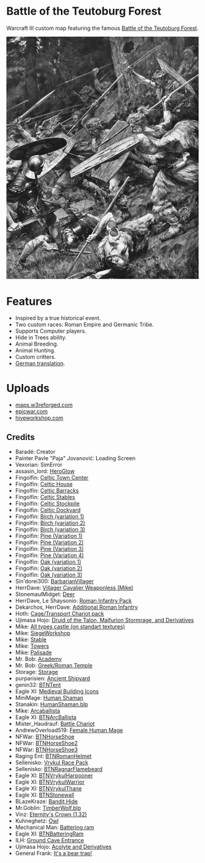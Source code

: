 # Battle of the Teutoburg Forest

Warcraft III custom map featuring the famous [Battle of the Teutoburg Forest](https://en.wikipedia.org/wiki/Battle_of_the_Teutoburg_Forest).

![Furor Teutonicus by Paja Jovanović, 1899](LoadingScreen.jpg "Furor Teutonicus by Paja Jovanović, 1899")

# Features

* Inspired by a true historical event.
* Two custom races: Roman Empire and Germanic Tribe.
* Supports Computer players.
* Hide in Trees ability.
* Animal Breeding.
* Animal Hunting.
* Custom critters.
* [German translation](./the-battle-of-the-teutoburg-forest.w3x/_Locales/deDE.w3mod/war3map.wts).

# Uploads

* [maps.w3reforged.com](https://maps.w3reforged.com/maps/categories/alternate-melee/battle-of-the-teutoburg-forest-13-738710)
* [epicwar.com](https://www.epicwar.com/maps/342821/)
* [hiveworkshop.com](https://www.hiveworkshop.com/threads/battle-of-the-teutoburg-forest-1-3.357674/)

## Credits

* Baradé: Creator
* Painter Pavle "Paja" Jovanović: Loading Screen
* Vexorian: SimError
* assasin_lord: [HeroGlow](https://www.hiveworkshop.com/threads/heroglow.129462/)
* Fingolfin: [Celtic Town Center](https://www.hiveworkshop.com/threads/celtic-town-center.287546/)
* Fingolfin: [Celtic House](https://www.hiveworkshop.com/threads/celtic-house.287534/)
* Fingolfin: [Celtic Barracks](https://www.hiveworkshop.com/threads/celtic-barracks.287513/)
* Fingolfin: [Celtic Stables](https://www.hiveworkshop.com/threads/celtic-stables.287929/)
* Fingolfin: [Celtic Stockpile](https://www.hiveworkshop.com/threads/celtic-stockpile.289351/)
* Fingolfin: [Celtic Dockyard](https://www.hiveworkshop.com/threads/celtic-dockyard.289350/)
* Fingolfin: [Birch (variation 1)](https://www.hiveworkshop.com/threads/birch-variation-1.255312/)
* Fingolfin: [Birch (variation 2)](https://www.hiveworkshop.com/threads/birch-variation-2.255313/)
* Fingolfin: [Birch (variation 3)](https://www.hiveworkshop.com/threads/birch-variation-3.255315/)
* Fingolfin: [Pine (Variation 1)](https://www.hiveworkshop.com/threads/pine-variation-1.246873/)
* Fingolfin: [Pine (Variation 2)](https://www.hiveworkshop.com/threads/pine-variation-2.246874/)
* Fingolfin: [Pine (Variation 3)](https://www.hiveworkshop.com/threads/pine-variation-3.246875/)
* Fingolfin: [Pine (Variation 4)](https://www.hiveworkshop.com/threads/pine-variation-4.246876/)
* Fingolfin: [Oak (variation 1)](https://www.hiveworkshop.com/threads/oak-variation-1.255316/)
* Fingolfin: [Oak (variation 2)](https://www.hiveworkshop.com/threads/oak-variation-2.255317/)
* Fingolfin: [Oak (variation 3)](https://www.hiveworkshop.com/threads/oak-variation-3.255318/)
* Sin'dorei300: [BarbarianVillager](https://www.hiveworkshop.com/threads/barbarianvillager.222263/)
* HerrDave: [Villager Cavalier Weaponless (Mike)](https://www.hiveworkshop.com/threads/villager-cavalier-weaponless-mike.276643/)
* StonemaulMidget: [Deer](https://www.hiveworkshop.com/threads/deer.335078/)
* HerrDave, Le Shaysonio: [Roman Infantry Pack](https://www.hiveworkshop.com/threads/roman-infantry-pack.337048/)
* Dekarchos, HerrDave: [Additional Roman Infantry](https://www.hiveworkshop.com/threads/additional-roman-infantry.357562/)
* Hoth: [Cage/Transport Chariot pack](https://www.hiveworkshop.com/threads/cage-transport-chariot-pack.331837/)
* Ujimasa Hojo: [Druid of the Talon, Malfurion Stormrage, and Derivatives](https://www.hiveworkshop.com/threads/druid-of-the-talon-malfurion-stormrage-and-derivatives.274058/)
* Mike: [All types castle (on standart textures)](https://www.hiveworkshop.com/threads/all-types-castle-on-standart-textures.273222/)
* Mike: [SiegeWorkshop](https://www.hiveworkshop.com/threads/siegeworkshop.244863/)
* Mike: [Stable](https://www.hiveworkshop.com/threads/stable.241035/)
* Mike: [Towers](https://www.hiveworkshop.com/threads/towers.273887/)
* Mike: [Palisade](https://www.hiveworkshop.com/threads/palisade.286709/)
* Mr. Bob: [Academy](https://www.hiveworkshop.com/threads/academy.156115/)
* Mr. Bob: [Greek/Roman Temple](https://www.hiveworkshop.com/threads/greek-roman-temple.107960/)
* Storage: [Storage](https://www.hiveworkshop.com/threads/storage.274516/)
* purparisien: [Ancient Shipyard](https://www.hiveworkshop.com/threads/ancient-shipyard.321677/)
* genin32: [BTNTent](https://www.hiveworkshop.com/threads/btntent.251632/)
* Eagle XI: [Medieval Building Icons](https://www.hiveworkshop.com/threads/medieval-building-icons.275805/)
* MiniMage: [Human Shaman](https://www.hiveworkshop.com/threads/human-shaman.300046/)
* Stanakin: [HumanShaman.blp](https://www.hiveworkshop.com/threads/humanshaman-blp.144004/)
* Mike: [Arcaballista](https://www.hiveworkshop.com/threads/arcaballista.264867/)
* Eagle XI: [BTNArcBallista](https://www.hiveworkshop.com/threads/btnarcballista.271487/)
* Mister_Haudrauf: [Battle Chariot](https://www.hiveworkshop.com/threads/battle-chariot.292219/)
* AndrewOverload519: [Female Human Mage](https://www.hiveworkshop.com/threads/female-human-mage.231160/)
* NFWar: [BTNHorseShoe](https://www.hiveworkshop.com/threads/btnhorseshoe.202888/)
* NFWar: [BTNHorseShoe2](https://www.hiveworkshop.com/threads/btnhorseshoe2.202889/)
* NFWar: [BTNHorseShoe3](https://www.hiveworkshop.com/threads/btnhorseshoe3.202890/)
* Raging Ent: [BTNRomanHelmet](https://www.hiveworkshop.com/threads/btnromanhelmet.188728/)
* Sellenisko: [Vrykul Race Pack](https://www.hiveworkshop.com/threads/vrykul-race-pack.241083/)
* Sellenisko: [BTNRagnarFlamebeard](https://www.hiveworkshop.com/threads/btnragnarflamebeard.249810/)
* Eagle XI: [BTNVrykulHarpooner](https://www.hiveworkshop.com/threads/btnvrykulharpooner.272397/)
* Eagle XI: [BTNVrykulWarrior](https://www.hiveworkshop.com/threads/btnvrykulwarrior.272396/)
* Eagle XI: [BTNVrykulThane](https://www.hiveworkshop.com/threads/btnvrykulthane.272400/)
* Eagle XI: [BTNStonewall](https://www.hiveworkshop.com/threads/btnstonewall.275743/)
* BLazeKraze: [Bandit Hide](https://www.hiveworkshop.com/threads/bandit-hide.289286/)
* Mr.Goblin: [TimberWolf.blp](https://www.hiveworkshop.com/threads/timberwolf-blp.96133/)
* Vinz: [Eternity's Crown (1.32)](https://www.hiveworkshop.com/threads/eternitys-crown-1-32.334147/)
* Kuhneghetz: [Owl](https://www.hiveworkshop.com/threads/owl.50308/)
* Mechanical Man: [Battering ram](https://www.hiveworkshop.com/threads/battering-ram.50758/)
* Eagle XI: [BTNBatteringRam](https://www.hiveworkshop.com/threads/btnbatteringram.271777/)
* ILH: [Ground Cave Entrance](https://www.hiveworkshop.com/threads/ground-cave-entrance.355173/)
* Ujimasa Hojo: [Acolyte and Derivatives](https://www.hiveworkshop.com/threads/acolyte-and-derivatives.310836/)
* General Frank: [It's a bear trap!](https://www.hiveworkshop.com/threads/its-a-bear-trap.231801/)

